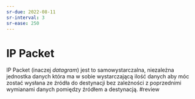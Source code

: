 ```yaml
---
sr-due: 2022-08-11
sr-interval: 3
sr-ease: 250
---
```


# IP Packet
IP Packet (inaczej *datagram*) jest to samowystarczalna, niezależna jednostka danych która ma w sobie wystarczającą ilość danych aby móc zostać wysłana ze źródła do destynacji bez zależności z poprzednimi wymianami danych pomiędzy źródłem a destynacją.
#review